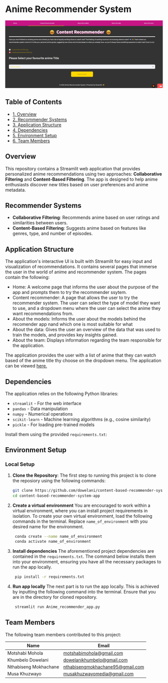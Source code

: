 # Anime Recommender System

![App Screenshot](https://raw.githubusercontent.com/dowelani/content-based-recommender-system-app/main/Images/Screenshot.jpg "Anime Recommender App")

## Table of Contents

- [1. Overview](#overview)
- [2. Recommender Systems](#recomm)
- [3. Application Structure](#appstruct)
- [4. Dependencies](#depen)
- [5. Environment Setup](#environment)
- [6. Team Members](#team-members)


## Overview
This repository contains a Streamlit web application that provides personalized anime recommendations using two approaches: **Collaborative Filtering** and **Content-Based Filtering**. The app is designed to help anime enthusiasts discover new titles based on user preferences and anime metadata.

## Recommender Systems
- **Collaborative Filtering**: Recommends anime based on user ratings and similarities between users.
- **Content-Based Filtering**: Suggests anime based on features like genres, type, and number of episodes.

## Application Structure
The application's interactive UI is built with Streamlit for easy input and visualization of recommendations. It contains several pages that immerse the user in the world of anime and recommender system. The pages contain the following:
* Home: A welcome page that informs the user about the purpose of the app and prompts them to try the recommender ssytem.
* Content recommender: A page that allows the user to try the recommender system. The user can select the type of model they want to use, and a dropdown menu where the user can select the anime they want recommendations from.
* About the models: Informs the user about the models behind the recomender app nand which one is most suitable for what
* About the data: Gives the user an overview of the data that was used to train the models, and provides key insights gained.
* About the team: Displays information regarding the team responsible for the application.

The application provides the user with a list of anime that they can watch based of the anime title thy choose on the dropdown menu. The application can be viewed [here.](https://content-based-recommender-system-app-gqh647vhctwvakqfzbiugn.streamlit.app/)

## Dependencies
The application relies on the following Python libraries:
- `streamlit` - For the web interface
- `pandas` - Data manipulation
- `numpy` - Numerical operations
- `scikit-learn` - Machine learning algorithms (e.g., cosine similarity)
- `pickle` - For loading pre-trained models

Install them using the provided `requirements.txt`:

## Environment Setup
### Local Setup
1. **Clone the Repository**:
   The first step to running this project is to clone the reposiory using the following commands:
   ```bash
   git clone https://github.com/dowelani/content-based-recommender-system-app.git
   cd content-based-recommender-system-app
    ```
2. **Create a virtual environment**
   You are encouraged to work within  a virtual environment, where you can install project requirements in isolation. To create your own virtual environment, load the following commands in the terminal. Replace `name_of_environment` with you desired name for the environment.
   ```bash
    conda create --name name_of_environment 
    conda activate name_of_environment
    ```
3. **Install dependencies**
   The aforementioned project dependencies are contained in the `requirements.txt`. The command below installs them into your environment, ensuring you have all the necessary packages to run the app locally.
   ```bash
    pip install -r requirements.txt
    ```
4. **Run app locally**
   The next part is to run the app locally. This is achieved by inputting the following command into the terminal. Ensure that you are in the directory for  cloned repository.
   
   ```bash
    streamlit run Anime_recommender_app.py
    ```

## Team Members
The following team members contributed to this project:

| Name                  | Email                                                                        |
| --------------------- | ---------------------------------------------------------------------------- |
| Motshabi Mohola       | [motshabimohola@gmail.com](mailto\:motshabimohola@gmail.com)                 |
| Khumbelo Dowelani     | [dowelanikhumbelo@gmail.com](mailto\:dowelanikhumbelo@gmail.com)             |
| Nthabiseng Mokhachane | [nthabisengmokhachane95@gmail.com](mailto\:nthabisengmokhachane95@gmail.com) |
| Musa Khuzwayo         | [musakhuzwayomedia@gmail.com](mailto\:musakhuzwayomedia@gmail.com)           |
